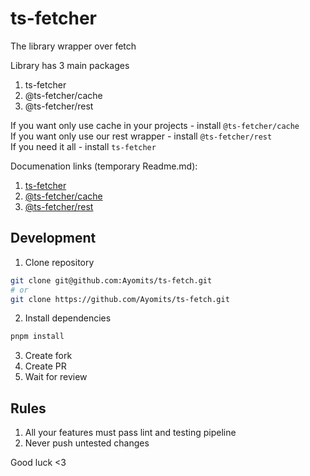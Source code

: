 # ts-fetcher

The library wrapper over fetch <br>

Library has 3 main packages <br>

<ol>
  <li>ts-fetcher</li>
  <li>@ts-fetcher/cache</li>
  <li>@ts-fetcher/rest</li>
</ol>

If you want only use cache in your projects - install `@ts-fetcher/cache` <br>
If you want only use our rest wrapper - install `@ts-fetcher/rest` <br>
If you need it all - install `ts-fetcher`

Documenation links (temporary Readme.md): <br>

1. [ts-fetcher](https://github.com/Ayomits/ts-fetch/tree/main/packages/ts-fetcher)
2. [@ts-fetcher/cache](https://github.com/Ayomits/ts-fetch/tree/main/packages/cache)
3. [@ts-fetcher/rest](https://github.com/Ayomits/ts-fetch/tree/main/packages/rest)

## Development

1. Clone repository
```bash
git clone git@github.com:Ayomits/ts-fetch.git
# or
git clone https://github.com/Ayomits/ts-fetch.git
```

2. Install dependencies
```bash
pnpm install
```

3. Create fork
4. Create PR
5. Wait for review

## Rules

1. All your features must pass lint and testing pipeline
2. Never push untested changes

Good luck <3

